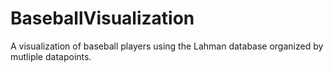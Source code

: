# BaseballVisualization

A visualization of baseball players using the Lahman database organized by mutliple datapoints.
